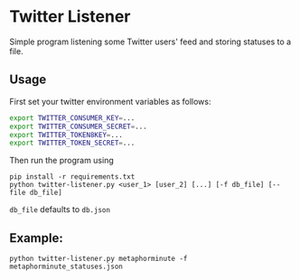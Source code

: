 # Twitter Listener
Simple program listening some Twitter users' feed and storing statuses to a file.

## Usage
First set your twitter environment variables as follows:
```bash
export TWITTER_CONSUMER_KEY=...
export TWITTER_CONSUMER_SECRET=...
export TWITTER_TOKEN8KEY=...
export TWITTER_TOKEN_SECRET=...
```
Then run the program using
```
pip install -r requirements.txt
python twitter-listener.py <user_1> [user_2] [...] [-f db_file] [--file db_file]
```
`db_file` defaults to `db.json`
## Example:
```
python twitter-listener.py metaphorminute -f metaphorminute_statuses.json
```
